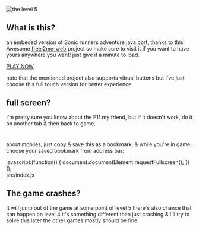
![the level 5](https://github.com/user-attachments/assets/d6c62027-ad90-41b7-95ef-9c84920d04f0)

## What is this?
an embeded version of Sonic runners adventure java port, thanks to this Awesome [freej2me-web](https://github.com/zb3/freej2me-web) 
project so make sure to visit it if you want to have yours anywhere you want! just give it a minute to load.

[PLAY NOW](https://neocharmy.github.io/runnersadventure/web/run.html?app=Sonic%20Runners%20Adventure&fractionScale=1)

note that the mentioned project also supports vitrual buttons but I've just choose this full touch version for better experience

## full screen?
I'm pretty sure you know about the F11 my friend, but if it doesn't work, do it on another tab & then back to game.
#
about mobiles, just copy & save this as a bookmark, & while you're in game, choose your saved bookmark from address bar:

<clipboard-copy for="blob-path" class="btn btn-sm BtnGroup-item">
  javascript:(function() { document.documentElement.requestFullscreen(); })();
</clipboard-copy>
<div id="blob-path">src/index.js</div>


## The game crashes?
It will jump out of the game at some point of level 5 
there's also chance that can happen on level 4
it's something different than just crashing & I'll try to solve this later
the other games mostly should be fine
